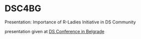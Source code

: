 # DSC4BG
Presentation: Importance of R-Ladies Initiative in DS Community

presentation given at [DS Conference in Belgrade](https://datasciconference.com/)
